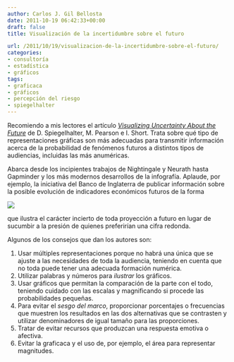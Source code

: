 ```yaml
---
author: Carlos J. Gil Bellosta
date: 2011-10-19 06:42:33+00:00
draft: false
title: Visualización de la incertidumbre sobre el futuro

url: /2011/10/19/visualizacion-de-la-incertidumbre-sobre-el-futuro/
categories:
- consultoría
- estadística
- gráficos
tags:
- graficaca
- gráficos
- percepción del riesgo
- spiegelhalter
---
```


Recomiendo a mis lectores el artículo _[Visualizing Uncertainty About the Future](http://understandinguncertainty.org/visualising-uncertainty)_ de D. Spiegelhalter, M. Pearson e I. Short. Trata sobre qué tipo de representaciones gráficas son más adecuadas para transmitir información acerca de la probabilidad de fenómenos futuros a distintos tipos de audiencias, incluidas las más anuméricas.

Abarca desde los incipientes trabajos de Nightingale y Neurath hasta Gapminder y los más modernos desarrollos de la infografía. Aplaude, por ejemplo, la iniciativa del Banco de Inglaterra de publicar información sobre la posible evolución de indicadores económicos futuros de la forma

[![](/wp-uploads/2011/10/bank_of_england_inflation_projections.gif)
](/wp-uploads/2011/10/bank_of_england_inflation_projections.gif)

que ilustra el carácter incierto de toda proyección a futuro en lugar de sucumbir a la presión de quienes preferirían una cifra redonda.

Algunos de los consejos que dan los autores son:



1. Usar múltiples representaciones porque no habrá una única que se ajuste a las necesidades de toda la audiencia, teniendo en cuenta que no toda puede tener una adecuada formación numérica.
2. Utilizar palabras y números para _ilustrar_ los gráficos.
3. Usar gráficos que permitan la comparación de la parte con el todo, teniendo cuidado con las escalas y magnificando si procede las probabilidades pequeñas.
4. Para evitar el _sesgo del marco_, proporcionar porcentajes o frecuencias que muestren los resultados en las dos alternativas que se contrasten y utilizar denominadores de igual tamaño para las proporciones.
5. Tratar de evitar recursos que produzcan una respuesta emotiva o afectiva.
6. Evitar la graficaca y el uso de, por ejemplo, el área para representar magnitudes.

